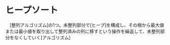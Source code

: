 # ヒープソート
　[整列アルゴリズム]の1つ。未整列部分で[ヒープ]を構成し、その根から最大値または最小値を取り出して整列済みの列に移すという操作を繰返して、未整列部分をなくしていく[アルゴリズム]
